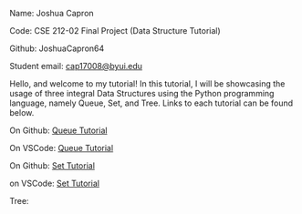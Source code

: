 Name: Joshua Capron

Code: CSE 212-02 Final Project (Data Structure Tutorial)

Github: JoshuaCapron64

Student email: cap17008@byui.edu

Hello, and welcome to my tutorial! In this tutorial, I will be showcasing the usage of three integral Data Structures using the Python programming language, namely Queue, Set, and Tree. Links to each tutorial can be found below.

On Github:
[Queue Tutorial](https://github.com/JoshuaCapron64/cse212-final-project/blob/main/queue.md)

On VSCode:
[Queue Tutorial](queue.md)

On Github:
[Set Tutorial](https://github.com/JoshuaCapron64/cse212-final-project/blob/main/set.md)

on VSCode:
[Set Tutorial](set.md)

Tree:
